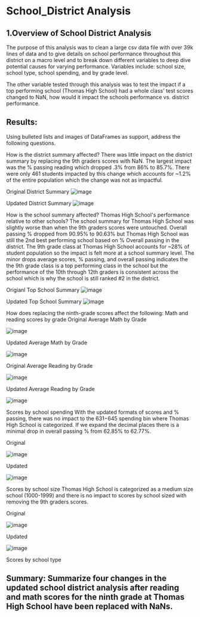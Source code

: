 # School_District Analysis
## 1.Overview of School District Analysis
The purpose of this analysis was to clean a large csv data file with over 39k lines of data and to give details on school performance throughout this district on a macro level and to break down different variables to deep dive potential causes for varying performance. Variables include: school size, school type, school spending, and by grade level. 

The other variable tested through this analysis was to test the impact if a top performing school (Thomas High School) had a whole class' test scores changed to NaN, how would it impact the schools performance vs. district performance.


## Results: 
 Using bulleted lists and images of DataFrames as support, address the following questions.

How is the district summary affected?
There was little impact on the district summary by replacing the 9th graders scores with NaN.  The largest impact was the % passing reading which dropped .3% from 86% to 85.7%.  There were only 461 students impacted by this change which accounts for ~1.2% of the entire population which the change was not as impactful.

Original District Summary
![image](https://user-images.githubusercontent.com/107078763/177802891-76f5f8a5-194a-4df3-b665-10e39f3fdd4f.png)

Updated District Summary
![image](https://user-images.githubusercontent.com/107078763/177803301-72cd185b-d4f8-4487-84e1-3931557c7c74.png)

How is the school summary affected? Thomas High School's performance relative to other schools?
The school summary for Thomas High School was slightly worse than when the 9th graders scores were untouched. Overall passing % dropped from 90.95% to 90.63% but Thomas High School was still the 2nd best performing school based on % Overall passing in the district.  The 9th grade class at Thomas High School accounts for ~28% of student population so the impact is felt more at a school summary level.  The minor drops average scores, % passing, and overall passing indicates the the 9th grade class is a top performing class in the school but the performance of the 10th through 12th graders is consistent across the school which is why the school is still ranked #2 in the district.

Origianl Top School Summary
![image](https://user-images.githubusercontent.com/107078763/177804782-334af187-ca66-4619-a619-d599c86b8a1b.png)

Updated Top School Summary
![image](https://user-images.githubusercontent.com/107078763/177805037-862e73b5-8142-4aa3-aae2-8571b0d6e28f.png)


How does replacing the ninth-grade scores affect the following:
Math and reading scores by grade
Original Average Math by Grade

![image](https://user-images.githubusercontent.com/107078763/177808232-f7594a77-8ca5-47ed-b698-8d722698c43c.png)

Updated Average Math by Grade

![image](https://user-images.githubusercontent.com/107078763/177808528-78eca2d0-bad3-44b0-8933-414bf0f13a37.png)


Original Average Reading by Grade


![image](https://user-images.githubusercontent.com/107078763/177809410-6d8609ac-6638-4a3b-9fce-9ef81127094b.png)


Updated Average Reading by Grade


![image](https://user-images.githubusercontent.com/107078763/177809589-de9bdf77-6df4-4957-a883-d84ce90bd637.png)


Scores by school spending
With the updated formats of scores and % passing, there was no impact to the $631-$645 spending bin where Thomas High School is categorized.  If we expand the decimal places there is a minimal drop in overall passing % from 62.85% to 62.77%.

Original 

![image](https://user-images.githubusercontent.com/107078763/177811724-613cd6aa-73ff-4950-bb9b-5cfacd6e15a1.png)

Updated

![image](https://user-images.githubusercontent.com/107078763/177812072-42140b4d-6007-41b0-ab86-f47ede04bdca.png)

Scores by school size
Thomas High School is categorized as a medium size school (1000-1999) and there is no impact to scores by school sized with removing the 9th graders scores.

Original

![image](https://user-images.githubusercontent.com/107078763/177813579-12c97530-7825-4ead-b9d2-b71f0b8b7f40.png)


Updated

![image](https://user-images.githubusercontent.com/107078763/177813330-ae2cbf3f-2d52-462d-b241-e334a2cd17be.png)




Scores by school type

## Summary: Summarize four changes in the updated school district analysis after reading and math scores for the ninth grade at Thomas High School have been replaced with NaNs.
